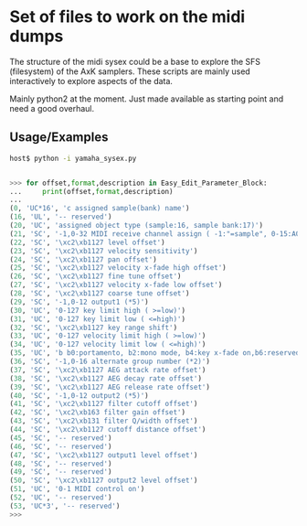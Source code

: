 
# Set of files to work on the midi dumps

The structure of the midi sysex could be a base to explore the SFS (filesystem) of the AxK samplers.
These scripts are mainly used interactively to explore aspects of the data.

Mainly python2 at the moment. Just made available as starting point and need a good overhaul.
## Usage/Examples

```bash
host$ python -i yamaha_sysex.py
```
```python

>>> for offset,format,description in Easy_Edit_Parameter_Block:
...     print(offset,format,description)
... 
(0, 'UC*16', 'c assigned sample(bank) name')
(16, 'UL', '-- reserved')
(20, 'UC', 'assigned object type (sample:16, sample bank:17)')
(21, 'SC', '-1,0-32 MIDI receive channel assign ( -1:"=sample", 0-15:A01-A16, 16:basic receive channel, 17-32:B01-16(A5000 only))')
(22, 'SC', '\xc2\xb1127 level offset')
(23, 'SC', '\xc2\xb1127 velocity sensitivity')
(24, 'SC', '\xc2\xb1127 pan offset')
(25, 'SC', '\xc2\xb1127 velocity x-fade high offset')
(26, 'SC', '\xc2\xb1127 fine tune offset')
(27, 'SC', '\xc2\xb1127 velocity x-fade low offset')
(28, 'SC', '\xc2\xb1127 coarse tune offset')
(29, 'SC', '-1,0-12 output1 (*5)')
(30, 'UC', '0-127 key limit high ( >=low)')
(31, 'UC', '0-127 key limit low ( <=high)')
(32, 'SC', '\xc2\xb1127 key range shift')
(33, 'UC', '0-127 velocity limit high ( >=low)')
(34, 'UC', '0-127 velocity limit low ( <=high)')
(35, 'UC', 'b b0:portamento, b2:mono mode, b4:key x-fade on,b6:reserved (*3)')
(36, 'SC', '-1,0-16 alternate group number (*2)')
(37, 'SC', '\xc2\xb1127 AEG attack rate offset')
(38, 'SC', '\xc2\xb1127 AEG decay rate offset')
(39, 'SC', '\xc2\xb1127 AEG release rate offset')
(40, 'SC', '-1,0-12 output2 (*5)')
(41, 'SC', '\xc2\xb1127 filter cutoff offset')
(42, 'SC', '\xc2\xb163 filter gain offset')
(43, 'SC', '\xc2\xb131 filter Q/width offset')
(44, 'SC', '\xc2\xb1127 cutoff distance offset')
(45, 'SC', '-- reserved')
(46, 'SC', '-- reserved')
(47, 'SC', '\xc2\xb1127 output1 level offset')
(48, 'SC', '-- reserved')
(49, 'SC', '-- reserved')
(50, 'SC', '\xc2\xb1127 output2 level offset')
(51, 'UC', '0-1 MIDI control on')
(52, 'UC', '-- reserved')
(53, 'UC*3', '-- reserved')
>>> 

```


